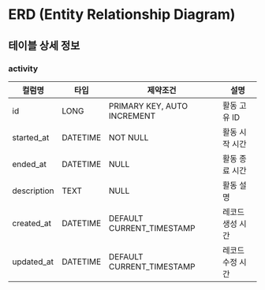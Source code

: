 # ERD (Entity Relationship Diagram)

## 테이블 상세 정보

### activity
| 컬럼명 | 타입 | 제약조건 | 설명 |
|--------|------|----------|------|
| id | LONG | PRIMARY KEY, AUTO INCREMENT | 활동 고유 ID |
| started_at | DATETIME | NOT NULL | 활동 시작 시간 |
| ended_at | DATETIME | NULL | 활동 종료 시간 |
| description | TEXT | NULL | 활동 설명 |
| created_at | DATETIME | DEFAULT CURRENT_TIMESTAMP | 레코드 생성 시간 |
| updated_at | DATETIME | DEFAULT CURRENT_TIMESTAMP | 레코드 수정 시간 |